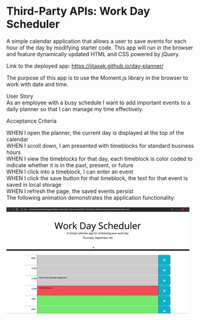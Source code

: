 # Third-Party APIs: Work Day Scheduler

A simple calendar application that allows a user to save events for each hour of the day by modifying starter code. This app will run in the browser and feature dynamically updated HTML and CSS powered by jQuery.

Link to the deployed app: https://jitasek.github.io/day-planner/

The purpose of this app is to use the Moment.js library in the browser to work with date and time.

User Story<br>
As an employee with a busy schedule I want to add important events to a daily planner so that I can manage my time effectively.

Acceptance Criteria

WHEN I open the planner, the current day is displayed at the top of the calendar <br>
WHEN I scroll down, I am presented with timeblocks for standard business hours<br>
WHEN I view the timeblocks for that day, each timeblock is color coded to indicate whether it is in the past, present, or future<br>
WHEN I click into a timeblock, I can enter an event<br>
WHEN I click the save button for that timeblock, the text for that event is saved in local storage<br>
WHEN I refresh the page, the saved events persist<br>
The following animation demonstrates the application functionality:<br>
<br>
<img src="./Assets/images/05-third-party-apis-homework-demo.gif">
